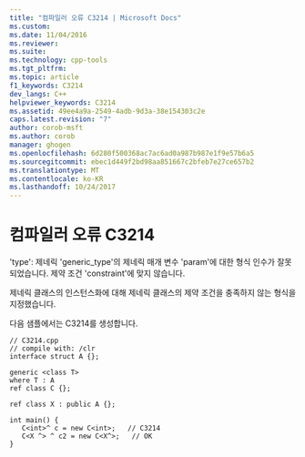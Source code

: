 ```yaml
---
title: "컴파일러 오류 C3214 | Microsoft Docs"
ms.custom: 
ms.date: 11/04/2016
ms.reviewer: 
ms.suite: 
ms.technology: cpp-tools
ms.tgt_pltfrm: 
ms.topic: article
f1_keywords: C3214
dev_langs: C++
helpviewer_keywords: C3214
ms.assetid: 49ee4a9a-2549-4adb-9d3a-38e154303c2e
caps.latest.revision: "7"
author: corob-msft
ms.author: corob
manager: ghogen
ms.openlocfilehash: 6d280f500368ac7ac6ad0a987b987e1f9e57b6a5
ms.sourcegitcommit: ebec1d449f2bd98aa851667c2bfeb7e27ce657b2
ms.translationtype: MT
ms.contentlocale: ko-KR
ms.lasthandoff: 10/24/2017
---
```

# <a name="compiler-error-c3214"></a>컴파일러 오류 C3214
'type': 제네릭 'generic_type'의 제네릭 매개 변수 'param'에 대한 형식 인수가 잘못되었습니다. 제약 조건 'constraint'에 맞지 않습니다.  
  
 제네릭 클래스의 인스턴스화에 대해 제네릭 클래스의 제약 조건을 충족하지 않는 형식을 지정했습니다.  
  
 다음 샘플에서는 C3214를 생성합니다.  
  
```  
// C3214.cpp  
// compile with: /clr  
interface struct A {};  
  
generic <class T>   
where T : A  
ref class C {};  
  
ref class X : public A {};  
  
int main() {  
   C<int>^ c = new C<int>;   // C3214  
   C<X ^> ^ c2 = new C<X^>;   // OK  
}  
```